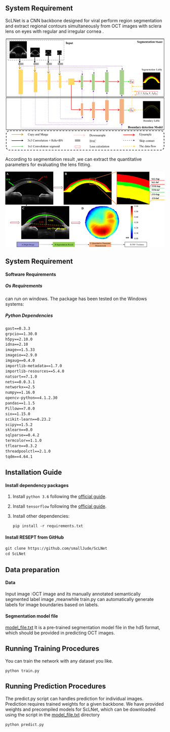 ## System Requirement

ScLNet is a CNN backbone designed for viral perform region segmentation and extract regional contours simultaneously from OCT images with sclera lens on eyes with regular and irregular cornea . 



![image-20231025103251740](https://github.com/smallJude/ScLNet/blob/main/image/image_framework.png)



According to segmentation result ,we can extract the quantitative parameters for evaluating the lens fitting. 

![image-20231025101503269](https://github.com/smallJude/ScLNet/blob/main/image/image2.png)

### 

## System Requirement

#### Software Requirements

##### Os  Requirements

can run on windows. The package has been tested on the Windows systems:

##### Python Dependencies

```txt
gast==0.3.3
grpcio==1.30.0
h5py==2.10.0
idna==2.10
image==1.5.33
imageio==2.9.0
imgaug==0.4.0
importlib-metadata==1.7.0
importlib-resources==5.4.0
natsort==7.1.0
nets==0.0.3.1
networkx==2.5
numpy==1.16.0
opencv-python==4.1.2.30
pandas==1.1.5
Pillow==7.0.0
six==1.15.0
scikit-learn==0.23.2
scipy==1.5.2
sklearn==0.0
sqlparse==0.4.2
termcolor==1.1.0
tflearn==0.3.2
threadpoolctl==2.1.0
tqdm==4.64.1
```



## Installation Guide

#### Install dependency packages

1. Install `python 3.6` following the [official guide](https://www.python.org/).

2. Install `tensorflow` following the [official guide](https://www.tensorflow.org/?hl=zh-cn).

3. Install other dependencies:

   ```
   pip install -r requirements.txt
   ```

#### Install RESEPT from GitHub

```txt
git clone https://github.com/smallJude/ScLNet
cd ScLNet
```



## Data preparation

#### Data

Input image :OCT image and its manually annotated  semantically segmented label image ,meanwhile train.py  can automatically generate labels for image boundaries based on labels.

#### Segmentation model file

[model_file.txt](https://github.com/smallJude/ScLNet/blob/main/model_file.txt)  It is a pre-trained segmentation model file in the hd5 format, which should be provided in predicting  OCT images. 



## Running Training Procedures

You can train the network with any dataset you like. 

```
python train.py
```

## Running Prediction Procedures

The predict.py script can handles prediction for individual images. Prediction requires trained weights for a given backbone. We have provided weights and precompiled models for ScLNet, which can be downloaded using the script in the [model_file.txt](https://github.com/smallJude/ScLNet/blob/main/model_file.txt) directory

```
python predict.py
```

